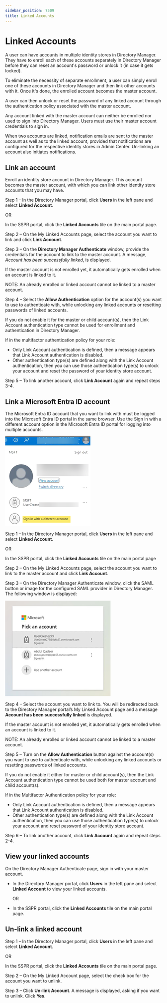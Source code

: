 ```yaml
---
sidebar_position: 7509
title: Linked Accounts
---
```


# Linked Accounts

A user can have accounts in multiple identity stores in Directory Manager. They have to enroll each of these accounts separately in Directory Manager before they can reset an account's password or unlock it (in case it gets locked).

To eliminate the necessity of separate enrollment, a user can simply enroll one of these accounts in Directory Manager and then link other accounts with it. Once it's done, the enrolled account becomes the master account.

A user can then unlock or reset the password of any linked account through the authentication policy associated with the master account.

Any account linked with the master account can neither be enrolled nor used to sign into Directory Manager. Users must use their master account credentials to sign in.

When two accounts are linked, notification emails are sent to the master account as well as to the linked account, provided that notifications are configured for the respective identity stores in Admin Center. Un-linking an account also initiates
notifications.

## Link an account

Enroll an identity store account in Directory Manager. This account becomes the master account, with which you can link other identity store accounts that you may have.

Step 1 – In the Directory Manager portal, click **Users** in the left pane and select **Linked Account**.

OR

In the SSPR portal, click the **Linked Accounts** tile on the main portal page.

Step 2 – On the My Linked Accounts page, select the account you want to link and click **Link Account**.

Step 3 – On the **Directory Manager Authenticate** window, provide the credentials for the account to link to the master account. A message, *Account has been successfully linked*, is displayed.

If the master account is not enrolled yet, it automatically gets enrolled when an account is linked to it.

NOTE: An already enrolled or linked account cannot be linked to a master account.

Step 4 – Select the **Allow Authentication** option for the account(s) you want to use to authenticate with, while unlocking any linked accounts or resetting passwords of linked accounts.

If you do not enable it for the master or child account(s), then the Link Account authentication type cannot be used for enrollment and authentication in Directory Manager.

If in the multifactor authentication policy for your role:

* Only Link Account authentication is defined, then a message appears that Link Account authentication is disabled.
* Other authentication type(s) are defined along with the Link Account authentication, then you can use those authentication type(s) to unlock your account and reset the password of your identity store account.

Step 5 – To link another account, click **Link Account** again and repeat steps 3-4.

## Link a Microsoft Entra ID account

The Microsoft Entra ID account that you want to link with must be logged into the Microsoft Entra ID portal in the same browser. Use the Sign in with a different account option in the Microsoft Entra ID portal for logging into multiple accounts.

![Entra ID Sign In with a different account option](../../../../../../static/images/GroupID_11.1/Content/Resources/Images/GroupID/Portal/LinkntraIDAcc.png "Entra ID Sign In with a different account option")

Step 1 – In the Directory Manager portal, click **Users** in the left pane and select **Linked Account**.

OR

In the SSPR portal, click the **Linked Accounts** tile on the main portal page

Step 2 – On the My Linked Accounts page, select the account you want to link to the master account and click **Link Account**.

Step 3 – On the Directory Manager Authenticate window, click the SAML button or image for the configured SAML provider in Directory Manager. The following window is displayed:

![Multiple Signed in users in Entra ID portal](../../../../../../static/images/GroupID_11.1/Content/Resources/Images/GroupID/Portal/EntraIDSignInUsers.png "Multiple Signed in users in Entra ID portal")

Step 4 – Select the account you want to link to. You will be redirected back to the Directory Manager portal’s My Linked Account page and a message **Account has been successfully linked** is displayed.

If the master account is not enrolled yet, it automatically gets enrolled when an account is linked to it.

NOTE: An already enrolled or linked account cannot be linked to a master account.

Step 5 – Turn on the **Allow Authentication** button against the account(s) you want to use to authenticate with, while unlocking any linked accounts or resetting passwords of linked accounts.

If you do not enable it either for master or child account(s), then the Link Account authentication type cannot be used both for master account and child account(s).

If in the Multifactor Authentication policy for your role:

* Only Link Account authentication is defined, then a message appears that Link Account authentication is disabled.
* Other authentication type(s) are defined along with the Link Account authentication, then you can use those authentication type(s) to unlock your account and reset password of your identity store account.

Step 6 – To link another account, click **Link Account** again and repeat steps 2-4.

## View your linked accounts

On the Directory Manager Authenticate page, sign in with your master account.

* In the Directory Manager portal, click **Users** in the left pane and select
  **Linked Account** to view your linked accounts.

  OR
* In the SSPR portal, click the **Linked Accounts** tile on the main portal page.

## Un-link a linked account

Step 1 – In the Directory Manager portal, click **Users** in the left pane and select **Linked Account**.

OR

In the SSPR portal, click the **Linked Accounts** tile on the main portal page.

Step 2 – On the My Linked Account page, select the check box for the account you want to unlink.

Step 3 – Click **Un-link Account**. A message is displayed, asking if you want to unlink. Click **Yes**.